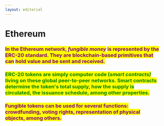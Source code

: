 ```yaml
---
layout: editorial
---
```


# Ethereum



### <mark style="color:purple;">In the Ethereum network,</mark> <mark style="color:purple;"></mark>_<mark style="color:purple;">fungible money</mark>_ <mark style="color:purple;"></mark><mark style="color:purple;">is represented by the ERC-20 standard. They are blockchain-based primitives that can</mark> <mark style="color:purple;"></mark><mark style="color:purple;">**hold value and be sent and received**</mark><mark style="color:purple;">.</mark>&#x20;

<mark style="color:purple;"></mark>

### <mark style="color:green;">ERC-20 tokens are simply computer code (</mark>_<mark style="color:green;">smart contracts)</mark>_ <mark style="color:green;"></mark><mark style="color:green;">living on these global peer-to-peer networks. Smart contracts determine the token's total supply, how the supply is circulated, the issuance schedule, among other properties.</mark>

<mark style="color:green;"></mark>

### <mark style="color:purple;">Fungible tokens can be used for several functions: crowdfunding, voting rights, representation of physical objects, among others.</mark>

<mark style="color:purple;"></mark>

<mark style="color:green;"></mark>

